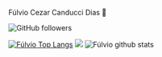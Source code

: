  Fúlvio Cezar Canducci Dias 👋

![GitHub followers](https://img.shields.io/github/followers/fulviocanducci?style=social)

[![Fúlvio Top Langs](https://github-readme-stats.vercel.app/api/top-langs/?username=fulviocanducci&show_icons=true&locale=en)](https://github.com/anuraghazra/github-readme-stats) ![](https://camo.githubusercontent.com/18c2e722573d900df7253210001f52b7b83e8bbd7fb224fb03a7edb543b6b223/68747470733a2f2f696d672e736869656c64732e696f2f62616467652f2d56697375616c25323053747564696f253230436f64652d6666663f7374796c653d706c6173746963266c6f676f3d76697375616c2d73747564696f2d636f6465266c6f676f436f6c6f723d303037414343) ![Fúlvio github stats](https://github-readme-stats.vercel.app/api?username=fulviocanducci&show_icons=true&locale=en)

<!--
**fulviocanducci/fulviocanducci** is a ✨ _special_ ✨ repository because its `README.md` (this file) appears on your GitHub profile.

Here are some ideas to get you started:

- 🔭 I’m currently working on ...
- 🌱 I’m currently learning ...
- 👯 I’m looking to collaborate on ...
- 🤔 I’m looking for help with ...
- 💬 Ask me about ...
- 📫 How to reach me: ...
- 😄 Pronouns: ...
- ⚡ Fun fact: ...
-->
